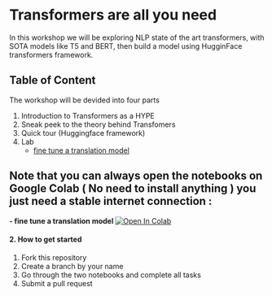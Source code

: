 # Transformers are all you need
In this workshop we will be exploring NLP state of the art transformers, with SOTA models like T5 and BERT, then build a model using HugginFace transformers framework.


## Table of Content 
The workshop will be devided into four parts

1. Introduction to Transformers as a HYPE
2. Sneak peek to the theory behind Transfomers
3. Quick tour (Huggingface framework)
4. Lab 
   * [fine tune a translation model](https://github.com/Aymen311/AI-DAY-WORKSHOP-NLP-TRANSFORMERS/blob/main/Fine%20tune%20a%20translation%20model/AI_DAY_Fine_tune_a_translation_model.ipynb)  
   
   
## Note that you can always open the notebooks on Google Colab ( No need to install anything ) you just need a stable internet connection : 

  <b> - fine tune a translation model </b>  <a  href="https://colab.research.google.com/github/Aymen311/AI-DAY-WORKSHOP-NLP-TRANSFORMERS/blob/main/Fine%20tune%20a%20translation%20model/AI_DAY_Fine_tune_a_translation_model.ipynb"> 
  <img src="https://colab.research.google.com/assets/colab-badge.svg" alt="Open In Colab"/>
</a> 




#### 2. How to get started 
1. Fork this repository
2. Create a branch by your name
3. Go through the two notebooks and complete all tasks
4. Submit a pull request
